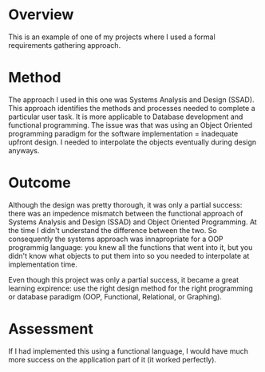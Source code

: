 # Overview #

This is an example of one of my projects where I used a formal requirements gathering approach. 

# Method #

The approach I used in this one was Systems  Analysis and Design (SSAD). This approach identifies the methods and processes needed to complete a particular user task. It is more applicable to Database development and functional programming. The issue was that was using an Object Oriented programming paradigm for the software implementation = inadequate upfront design. I needed to interpolate the objects eventually during design anyways. 

# Outcome #

Although the design was pretty thorough, it was only a partial success: there was an impedence mismatch between the functional approach of Systems Analysis and Design (SSAD) and Object Oriented Programming. At the time I didn't understand the difference between the two. So consequently the systems approach was innapropriate for a OOP programmig language: you knew all the functions that went into it, but you didn't know what objects to put them into so you needed to interpolate at implementation time. 

Even though this project was only a partial success, it became a great learning expirence: use the right design method for the right programming or database paradigm (OOP, Functional, Relational, or Graphing).

# Assessment #

If I had implemented this using a functional language, I would have much more success on the application part of it (it worked perfectly).
